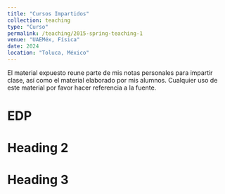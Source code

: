 ```yaml
---
title: "Cursos Impartidos"
collection: teaching
type: "Curso"
permalink: /teaching/2015-spring-teaching-1
venue: "UAEMéx, Física"
date: 2024
location: "Toluca, México"
---
```


El material expuesto reune parte de mis notas personales para impartir clase, así como el material elaborado por mis alumnos. Cualquier uso de este material por favor hacer referencia a la fuente.

EDP
======

Heading 2
======

Heading 3
======
